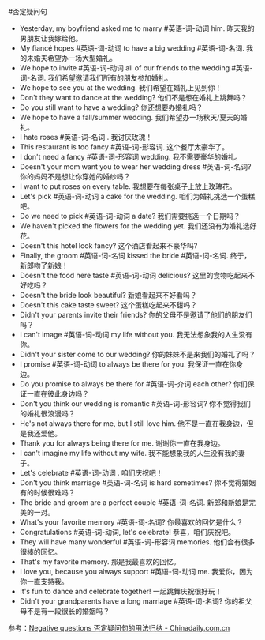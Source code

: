 #否定疑问句 
 - Yesterday, my boyfriend asked me to marry #英语-词-动词 him. 昨天我的男朋友让我嫁给他。
 - My fiancé hopes #英语-词-动词 to have a big wedding #英语-词-名词. 我的未婚夫希望办一场大型婚礼。
 - We hope to invite #英语-词-动词 all of our friends to the wedding #英语-词-名词. 我们希望邀请我们所有的朋友参加婚礼。
 - We hope to see you at the wedding. 我们希望在婚礼上见到你！
 - Don't they want to dance at the wedding? 他们不是想在婚礼上跳舞吗？
 - Do you still want to have a wedding? 你还想要办婚礼吗？
 - We hope to have a fall/summer wedding. 我们希望办一场秋天/夏天的婚礼。
 - I hate roses #英语-词-名词 . 我讨厌玫瑰！
 - This restaurant is too fancy #英语-词-形容词. 这个餐厅太豪华了。
 - I don't need a fancy #英语-词-形容词 wedding. 我不需要豪华的婚礼。
 - Doesn't your mom want you to wear her wedding dress #英语-词-名词? 你的妈妈不是想让你穿她的婚纱吗？
 - I want to put roses on every table. 我想要在每张桌子上放上玫瑰花。
 - Let's pick #英语-词-动词 a cake for the wedding. 咱们为婚礼挑选一个蛋糕吧。
 - Do we need to pick #英语-词-动词 a date?  我们需要挑选一个日期吗？
 - We haven't picked the flowers for the wedding yet. 我们还没有为婚礼选好花。
 - Doesn't this hotel look fancy? 这个酒店看起来不豪华吗?
 - Finally, the groom #英语-词-名词 kissed the bride #英语-词-名词. 终于，新郎吻了新娘！
 - Doesn't the food here taste #英语-词-动词 delicious? 这里的食物吃起来不好吃吗？
 - Doesn't the bride look beautiful? 新娘看起来不好看吗？
 - Doesn't this cake taste sweet? 这个蛋糕吃起来不甜吗？
 - Didn't your parents invite their friends? 你的父母不是邀请了他们的朋友们吗？
 - I can't image #英语-词-动词 my life without you. 我无法想象我的人生没有你。
 - Didn't your sister come to our wedding? 你的妹妹不是来我们的婚礼了吗？
 - I promise #英语-词-动词 to always be there for you. 我保证一直在你身边。
 - Do you promise to always be there for #英语-词-介词 each other? 你们保证一直在彼此身边吗？
 - Don't you think our wedding is romantic #英语-词-形容词? 你不觉得我们的婚礼很浪漫吗？
 - He's not always there for me, but I still love him. 他不是一直在我身边，但是我还爱他。
 - Thank you for always being there for me. 谢谢你一直在我身边。
 - I can't imagine my life without my wife. 我不能想象我的人生没有我的妻子。
 - Let's celebrate #英语-词-动词 . 咱们庆祝吧！
 - Don't you think marriage #英语-词-名词 is hard sometimes? 你不觉得婚姻有的时候很难吗？
 - The bride and groom are a perfect couple #英语-词-名词. 新郎和新娘是完美的一对。
 - What's your favorite memory #英语-词-名词? 你最喜欢的回忆是什么？
 - Congratulations #英语-词-动词, let's celebrate! 恭喜，咱们庆祝吧。
 - They will have many wonderful #英语-词-形容词 memories. 他们会有很多很棒的回忆。
 - That's my favorite memory. 那是我最喜欢的回忆。
 - I love you, because you always support #英语-词-动词 me. 我爱你，因为你一直支持我。
 - It's fun to dance and celebrate together! 一起跳舞庆祝很好玩！
 - Didn't your grandparents have a long marriage #英语-词-名词? 你的祖父母不是有一段很长的婚姻吗？ 

参考：[Negative questions 否定疑问句的用法归纳 - Chinadaily.com.cn](https://language.chinadaily.com.cn/a/201708/22/WS5b32ec44a3103349141df18a.html)